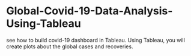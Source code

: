 # Global-Covid-19-Data-Analysis-Using-Tableau
see how to build covid-19 dashboard in Tableau. Using Tableau, you will create plots about the global cases and recoveries.
